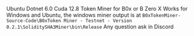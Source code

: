 Ubuntu Dotnet 6.0 Cuda 12.8 Token Miner for B0x or B Zero X
Works for Windows and Ubuntu, the windows miner output is at 
``B0xTokenMiner-Source-Code\B0xToken Miner - Testnet - Version 0.2.1\SoliditySHA3Miner\bin\Release``
Any question ask in Discord

